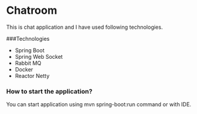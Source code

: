 # Chatroom

This is chat application and I have used following technologies.

###Technologies
* Spring Boot
* Spring Web Socket
* Rabbit MQ
* Docker
* Reactor Netty

### How to start the application?

You can start application using mvn spring-boot:run command
or with IDE.